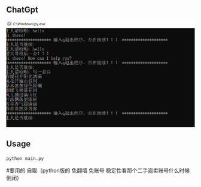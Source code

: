 ## ChatGpt
![测试截图](chatgpt.png)
## Usage
```bash
python main.py
```
#要用的 自取（python版的 免翻墙 免账号 稳定性看那个二手盗卖账号什么时候倒闭）
